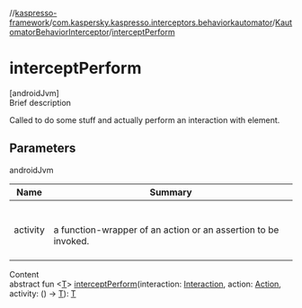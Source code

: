 //[kaspresso-framework](../../index.md)/[com.kaspersky.kaspresso.interceptors.behaviorkautomator](../index.md)/[KautomatorBehaviorInterceptor](index.md)/[interceptPerform](intercept-perform.md)



# interceptPerform  
[androidJvm]  
Brief description  


Called to do some stuff and actually perform an interaction with element.



## Parameters  
  
androidJvm  
  
|  Name|  Summary| 
|---|---|
| activity| <br><br>a function-wrapper of an action or an assertion to be invoked.<br><br>
  
  
Content  
abstract fun <[T](intercept-perform.md)> [interceptPerform](intercept-perform.md)(interaction: [Interaction](index.md), action: [Action](index.md), activity: () -> [T](intercept-perform.md)): [T](intercept-perform.md)  



